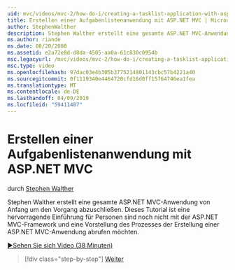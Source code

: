 ```yaml
---
uid: mvc/videos/mvc-2/how-do-i/creating-a-tasklist-application-with-aspnet-mvc
title: Erstellen einer Aufgabenlistenanwendung mit ASP.NET MVC | Microsoft-Dokumentation
author: StephenWalther
description: Stephen Walther erstellt eine gesamte ASP.NET MVC-Anwendung von Anfang um den Vorgang abzuschließen. Dieses Tutorial ist eine hervorragende Einführung für Personen gedacht, die ASP.NET MV...
ms.author: riande
ms.date: 08/20/2008
ms.assetid: e2a72e8d-d8da-4505-aa0a-61c830c0954b
msc.legacyurl: /mvc/videos/mvc-2/how-do-i/creating-a-tasklist-application-with-aspnet-mvc
msc.type: video
ms.openlocfilehash: 97dac03e4b305b3775214801143cbc57b4221a40
ms.sourcegitcommit: 0f1119340e4464720cfd16d0ff15764746ea1fea
ms.translationtype: MT
ms.contentlocale: de-DE
ms.lasthandoff: 04/09/2019
ms.locfileid: "59411487"
---
```

# <a name="creating-a-tasklist-application-with-aspnet-mvc"></a>Erstellen einer Aufgabenlistenanwendung mit ASP.NET MVC

durch [Stephen Walther](https://github.com/StephenWalther)

Stephen Walther erstellt eine gesamte ASP.NET MVC-Anwendung von Anfang um den Vorgang abzuschließen. Dieses Tutorial ist eine hervorragende Einführung für Personen sind noch nicht mit der ASP.NET MVC-Framework und eine Vorstellung des Prozesses der Erstellung einer ASP.NET MVC-Anwendung abrufen möchten.

[&#9654;Sehen Sie sich Video (38 Minuten)](https://channel9.msdn.com/Blogs/ASP-NET-Site-Videos/creating-a-tasklist-application-with-aspnet-mvc)

> [!div class="step-by-step"]
> [Weiter](creating-a-movie-database-application-in-15-minutes-with-aspnet-mvc.md)
